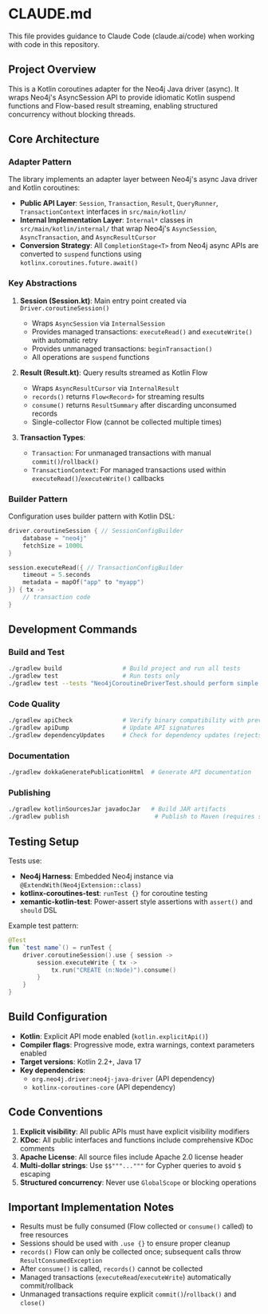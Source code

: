 # CLAUDE.md

This file provides guidance to Claude Code (claude.ai/code) when working with code in this repository.

## Project Overview

This is a Kotlin coroutines adapter for the Neo4j Java driver (async). It wraps Neo4j's AsyncSession API to provide idiomatic Kotlin suspend functions and Flow-based result streaming, enabling structured concurrency without blocking threads.

## Core Architecture

### Adapter Pattern

The library implements an adapter layer between Neo4j's async Java driver and Kotlin coroutines:

- **Public API Layer**: `Session`, `Transaction`, `Result`, `QueryRunner`, `TransactionContext` interfaces in `src/main/kotlin/`
- **Internal Implementation Layer**: `Internal*` classes in `src/main/kotlin/internal/` that wrap Neo4j's `AsyncSession`, `AsyncTransaction`, and `AsyncResultCursor`
- **Conversion Strategy**: All `CompletionStage<T>` from Neo4j async APIs are converted to `suspend` functions using `kotlinx.coroutines.future.await()`

### Key Abstractions

1. **Session (Session.kt)**: Main entry point created via `Driver.coroutineSession()`
   - Wraps `AsyncSession` via `InternalSession`
   - Provides managed transactions: `executeRead()` and `executeWrite()` with automatic retry
   - Provides unmanaged transactions: `beginTransaction()`
   - All operations are `suspend` functions

2. **Result (Result.kt)**: Query results streamed as Kotlin Flow
   - Wraps `AsyncResultCursor` via `InternalResult`
   - `records()` returns `Flow<Record>` for streaming results
   - `consume()` returns `ResultSummary` after discarding unconsumed records
   - Single-collector Flow (cannot be collected multiple times)

3. **Transaction Types**:
   - `Transaction`: For unmanaged transactions with manual `commit()`/`rollback()`
   - `TransactionContext`: For managed transactions used within `executeRead()`/`executeWrite()` callbacks

### Builder Pattern

Configuration uses builder pattern with Kotlin DSL:

```kotlin
driver.coroutineSession { // SessionConfigBuilder
    database = "neo4j"
    fetchSize = 1000L
}

session.executeRead({ // TransactionConfigBuilder
    timeout = 5.seconds
    metadata = mapOf("app" to "myapp")
}) { tx ->
    // transaction code
}
```

## Development Commands

### Build and Test

```bash
./gradlew build                 # Build project and run all tests
./gradlew test                  # Run tests only
./gradlew test --tests "Neo4jCoroutineDriverTest.should perform simple write*"  # Run single test
```

### Code Quality

```bash
./gradlew apiCheck              # Verify binary compatibility with previous versions
./gradlew apiDump               # Update API signatures
./gradlew dependencyUpdates     # Check for dependency updates (rejects alpha/beta/rc)
```

### Documentation

```bash
./gradlew dokkaGeneratePublicationHtml  # Generate API documentation
```

### Publishing

```bash
./gradlew kotlinSourcesJar javadocJar   # Build JAR artifacts
./gradlew publish                        # Publish to Maven (requires signing credentials)
```

## Testing Setup

Tests use:
- **Neo4j Harness**: Embedded Neo4j instance via `@ExtendWith(Neo4jExtension::class)`
- **kotlinx-coroutines-test**: `runTest {}` for coroutine testing
- **xemantic-kotlin-test**: Power-assert style assertions with `assert()` and `should` DSL

Example test pattern:
```kotlin
@Test
fun `test name`() = runTest {
    driver.coroutineSession().use { session ->
        session.executeWrite { tx ->
            tx.run("CREATE (n:Node)").consume()
        }
    }
}
```

## Build Configuration

- **Kotlin**: Explicit API mode enabled (`kotlin.explicitApi()`)
- **Compiler flags**: Progressive mode, extra warnings, context parameters enabled
- **Target versions**: Kotlin 2.2+, Java 17
- **Key dependencies**:
  - `org.neo4j.driver:neo4j-java-driver` (API dependency)
  - `kotlinx-coroutines-core` (API dependency)

## Code Conventions

1. **Explicit visibility**: All public APIs must have explicit visibility modifiers
2. **KDoc**: All public interfaces and functions include comprehensive KDoc comments
3. **Apache License**: All source files include Apache 2.0 license header
4. **Multi-dollar strings**: Use `$$"""..."""` for Cypher queries to avoid `$` escaping
5. **Structured concurrency**: Never use `GlobalScope` or blocking operations

## Important Implementation Notes

- Results must be fully consumed (Flow collected or `consume()` called) to free resources
- Sessions should be used with `.use {}` to ensure proper cleanup
- `records()` Flow can only be collected once; subsequent calls throw `ResultConsumedException`
- After `consume()` is called, `records()` cannot be collected
- Managed transactions (`executeRead`/`executeWrite`) automatically commit/rollback
- Unmanaged transactions require explicit `commit()`/`rollback()` and `close()`